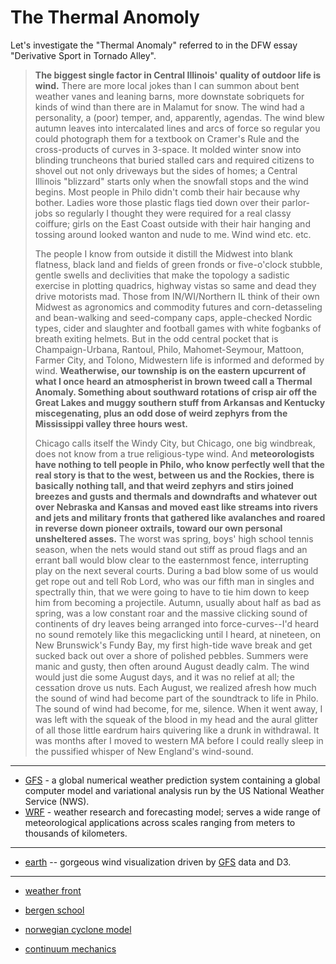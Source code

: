 # The Thermal Anomoly

Let's investigate the "Thermal Anomaly" referred to in the DFW essay "Derivative Sport in Tornado Alley".

> **The biggest single factor in Central Illinois' quality of outdoor life is wind.** There are more local jokes than I can summon about bent weather vanes and leaning barns, more downstate sobriquets for kinds of wind than there are in Malamut for snow. The wind had a personality, a (poor) temper, and, apparently, agendas. The wind blew autumn leaves into intercalated lines and arcs of force so regular you could photograph them for a textbook on Cramer's Rule and the cross-products of curves in 3-space. It molded winter snow into blinding truncheons that buried stalled cars and required citizens to shovel out not only driveways but the sides of homes; a Central Illinois "blizzard" starts only when the snowfall stops and the wind begins. Most people in Philo didn't comb their hair because why bother. Ladies wore those plastic flags tied down over their parlor-jobs so regularly I thought they were required for a real classy coiffure; girls on the East Coast outside with their hair hanging and tossing around looked wanton and nude to me. Wind wind etc. etc.
>
> The people I know from outside it distill the Midwest into blank flatness, black land and fields of green fronds or five-o'clock stubble, gentle swells and declivities that make the topology a sadistic exercise in plotting quadrics, highway vistas so same and dead they drive motorists mad. Those from IN/WI/Northern IL think of their own Midwest as agronomics and commodity futures and corn-detasseling and bean-walking and seed-company caps, apple-checked Nordic types, cider and slaughter and football games with white fogbanks of breath exiting helmets. But in the odd central pocket that is Champaign-Urbana, Rantoul, Philo, Mahomet-Seymour, Mattoon, Farmer City, and Tolono, Midwestern life is informed and deformed by wind. **Weatherwise, our township is on the eastern upcurrent of what I once heard an atmospherist in brown tweed call a Thermal Anomaly. Something about southward rotations of crisp air off the Great Lakes and muggy southern stuff from Arkansas and Kentucky miscegenating, plus an odd dose of weird zephyrs from the Mississippi valley three hours west.** 
>
> Chicago calls itself the Windy City, but Chicago, one big windbreak, does not know from a true religious-type wind. And **meteorologists have nothing to tell people in Philo, who know perfectly well that the real story is that to the west, between us and the Rockies, there is basically nothing tall, and that weird zephyrs and stirs joined breezes and gusts and thermals and downdrafts and whatever out over Nebraska and Kansas and moved east like streams into rivers and jets and military fronts that gathered like avalanches and roared in reverse down pioneer oxtrails, toward our own personal unsheltered asses.** The worst was spring, boys' high school tennis season, when the nets would stand out stiff as proud flags and an errant ball would blow clear to the easternmost fence, interrupting play on the next several courts. During a bad blow some of us would get rope out and tell Rob Lord, who was our fifth man in singles and spectrally thin, that we were going to have to tie him down to keep him from becoming a projectile. Autumn, usually about half as bad as spring, was a low constant roar and the massive clicking sound of continents of dry leaves being arranged into force-curves--I'd heard no sound remotely like this megaclicking until I heard, at nineteen, on New Brunswick's Fundy Bay, my first high-tide wave break and get sucked back out over a shore of polished pebbles. Summers were manic and gusty, then often around August deadly calm. The wind would just die some August days, and it was no relief at all; the cessation drove us nuts. Each August, we realized afresh how much the sound of wind had become part of the soundtrack to life in Philo. The sound of wind had become, for me, silence. When it went away, I was left with the squeak of the blood in my head and the aural glitter of all those little eardrum hairs quivering like a drunk in withdrawal. It was months after I moved to western MA before I could really sleep in the pussified whisper of New England's wind-sound.

---

* [GFS](http://en.wikipedia.org/wiki/Global_Forecast_System) - a global
  numerical weather prediction system containing a global computer model and
  variational analysis run by the US National Weather Service (NWS). 
* [WRF](http://en.wikipedia.org/wiki/Weather_Research_and_Forecasting_Model) -
  weather research and forecasting model; serves a wide range of
  meteorological applications across scales ranging from meters to thousands of
  kilometers.

---

* [earth](earth.nullschool.net) -- gorgeous wind visualization driven by [GFS](http://en.wikipedia.org/wiki/Global_Forecast_System) data and D3.

---

* [weather front](http://en.wikipedia.org/wiki/Weather_front)
* [bergen school](http://en.wikipedia.org/wiki/Bergen_School_of_Meteorology)
* [norwegian cyclone model](http://en.wikipedia.org/wiki/Norwegian_cyclone_model)

* [continuum mechanics](http://en.wikipedia.org/wiki/Continuum_mechanics)


